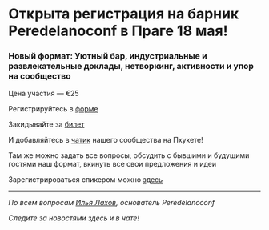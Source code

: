 # Открыта регистрация на барник **Peredelanoconf** в Праге 18 мая!

### Новый формат: Уютный бар, индустриальные и развлекательные доклады, нетворкинг, активности и упор на сообщество

Цена участия — €25

Регистрируйтесь в [форме](https://airtable.com/appbRs7OEZzeCA0B0/pagnQLi3GBEMqqAIb/form)

Закидывайте за [билет](/./guides/how-to-pay.md)

И добавляйтесь в [чатик]( https://t.me/peredelanoconf) нашего сообщества на Пхукете! 

Там же можно задать все вопросы, обсудить с бывшими и будущими гостями наш формат, вкинуть все свои предложения и идеи

Зарегистрироваться спикером можно [здесь](/./guides/tech-speech.md)

---

_По всем вопросам [Илья Лахов](https://t.me/ilakhov), основатель Peredelanoconf_

_Следите за новостями здесь и в чате!_
